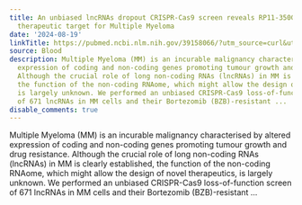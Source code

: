 ```yaml
---
title: An unbiased lncRNAs dropout CRISPR-Cas9 screen reveals RP11-350G8.5 as a novel
  therapeutic target for Multiple Myeloma
date: '2024-08-19'
linkTitle: https://pubmed.ncbi.nlm.nih.gov/39158066/?utm_source=curl&utm_medium=rss&utm_campaign=journals&utm_content=7603509&fc=None&ff=20240819180915&v=2.18.0.post9+e462414
source: Blood
description: Multiple Myeloma (MM) is an incurable malignancy characterised by altered
  expression of coding and non-coding genes promoting tumour growth and drug resistance.
  Although the crucial role of long non-coding RNAs (lncRNAs) in MM is clearly established,
  the function of the non-coding RNAome, which might allow the design of novel therapeutics,
  is largely unknown. We performed an unbiased CRISPR-Cas9 loss-of-function screen
  of 671 lncRNAs in MM cells and their Bortezomib (BZB)-resistant ...
disable_comments: true
---
```

Multiple Myeloma (MM) is an incurable malignancy characterised by altered expression of coding and non-coding genes promoting tumour growth and drug resistance. Although the crucial role of long non-coding RNAs (lncRNAs) in MM is clearly established, the function of the non-coding RNAome, which might allow the design of novel therapeutics, is largely unknown. We performed an unbiased CRISPR-Cas9 loss-of-function screen of 671 lncRNAs in MM cells and their Bortezomib (BZB)-resistant ...